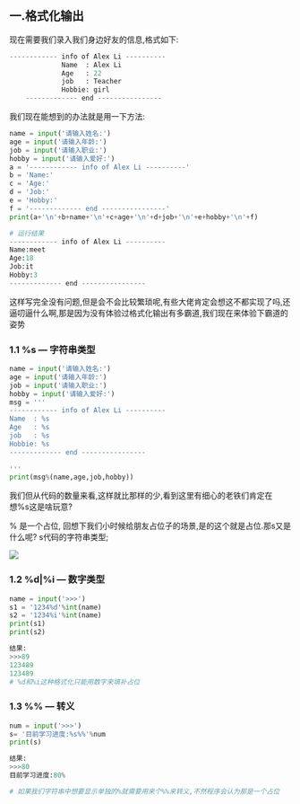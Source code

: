 ## 一.格式化输出

现在需要我们录入我们身边好友的信息,格式如下:

```python
------------ info of Alex Li ----------
             Name  : Alex Li
             Age   : 22
             job   : Teacher 
             Hobbie: girl
    ------------- end ----------------    
```

我们现在能想到的办法就是用一下方法:

```python
name = input('请输入姓名:')
age = input('请输入年龄:')
job = input('请输入职业:')
hobby = input('请输入爱好:')
a = '------------ info of Alex Li ----------'
b = 'Name:'
c = 'Age:'
d = 'Job:'
e = 'Hobby:'
f = '------------- end ----------------'
print(a+'\n'+b+name+'\n'+c+age+'\n'+d+job+'\n'+e+hobby+'\n'+f)

# 运行结果
------------ info of Alex Li ----------
Name:meet
Age:18
Job:it
Hobby:3
------------- end ----------------
```

这样写完全没有问题,但是会不会比较繁琐呢,有些大佬肯定会想这不都实现了吗,还逼叨逼什么啊,那是因为没有体验过格式化输出有多霸道,我们现在来体验下霸道的姿势

### 1.1 %s — 字符串类型

```python
name = input('请输入姓名:')
age = input('请输入年龄:')
job = input('请输入职业:')
hobby = input('请输入爱好:')
msg = '''
------------ info of Alex Li ----------
Name  : %s
Age   : %s 
job   : %s 
Hobbie: %s 
------------- end ----------------
    
'''
print(msg%(name,age,job,hobby))
```

我们但从代码的数量来看,这样就比那样的少,看到这里有细心的老铁们肯定在想%s这是啥玩意?

% 是一个占位, 回想下我们小时候给朋友占位子的场景,是的这个就是占位.那s又是什么呢?  s代码的字符串类型;

![](/Users/meet/gitbook/assets/1-1548336487394.gif)

### 1.2 %d|%i — 数字类型

```python
name = input('>>>')
s1 = '1234%d'%int(name)
s2 = '1234%i'%int(name)
print(s1)
print(s2)

结果:
>>>89
123489
123489
# %d和%i这种格式化只能用数字来填补占位
```

### 1.3 %% — 转义

```python
num = input('>>>')
s= '目前学习进度:%s%%'%num
print(s)

结果:
>>>80
目前学习进度:80%

# 如果我们字符串中想要显示单独的%就需要用来个%%来转义,不然程序会认为那是一个占位
```

